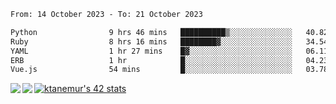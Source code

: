 <!--START_SECTION:waka-->

```txt
From: 14 October 2023 - To: 21 October 2023

Python                9 hrs 46 mins   ██████████▒░░░░░░░░░░░░░░   40.82 %
Ruby                  8 hrs 16 mins   ████████▓░░░░░░░░░░░░░░░░   34.54 %
YAML                  1 hr 27 mins    █▓░░░░░░░░░░░░░░░░░░░░░░░   06.11 %
ERB                   1 hr            █░░░░░░░░░░░░░░░░░░░░░░░░   04.23 %
Vue.js                54 mins         █░░░░░░░░░░░░░░░░░░░░░░░░   03.78 %
```

<!--END_SECTION:waka-->
<a href="https://github.com/anuraghazra/github-readme-stats">
  <img align="left" src="https://github-readme-stats.vercel.app/api?username=Tanesan&count_private=true&show_icons=true" />
<img align="left" src="https://github-readme-stats.vercel.app/api/top-langs/?username=Tanesan" />
</a>

[![ktanemur's 42 stats](https://badge42.vercel.app/api/v2/cl1wslf6s002109l771rng2w8/stats?cursusId=21&coalitionId=62)](https://github.com/JaeSeoKim/badge42)
